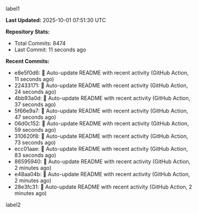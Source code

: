 
label1 
<!-- ACTIVITY_START -->
**Last Updated:** 2025-10-01 07:51:30 UTC

**Repository Stats:**
- Total Commits: 8474
- Last Commit: 11 seconds ago

**Recent Commits:**
- e8e5f0d6: 🤖 Auto-update README with recent activity (GitHub Action, 11 seconds ago)
- 22433171: 🤖 Auto-update README with recent activity (GitHub Action, 24 seconds ago)
- 4bb93a0d: 🤖 Auto-update README with recent activity (GitHub Action, 37 seconds ago)
- 5f66e9a7: 🤖 Auto-update README with recent activity (GitHub Action, 47 seconds ago)
- 06d0c152: 🤖 Auto-update README with recent activity (GitHub Action, 59 seconds ago)
- 310620f8: 🤖 Auto-update README with recent activity (GitHub Action, 73 seconds ago)
- ecc01aae: 🤖 Auto-update README with recent activity (GitHub Action, 83 seconds ago)
- 86595940: 🤖 Auto-update README with recent activity (GitHub Action, 2 minutes ago)
- e48aa04b: 🤖 Auto-update README with recent activity (GitHub Action, 2 minutes ago)
- 28e3fc31: 🤖 Auto-update README with recent activity (GitHub Action, 2 minutes ago)
<!-- ACTIVITY_END -->

label2
